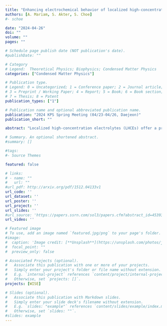 ```yaml
---
title: "Enhancing electrochemical behavior of localized high-concentration electrolytes solvation structures through antisolvent concentration modulation"
authors: [A. Mariam, S. Akter, S. Choe]
#- schoe

date: "2024-04-26"
doi: ""
volume: ""
pages: ""

# Schedule page publish date (NOT publication's date).
#publishDate: ""

# Category
# Legend:  Theoretical Physics; Biophysics; Condensed Matter Physics
categories: ["Condensed Matter Physics"]

# Publication type.
# Legend: 0 = Uncategorized; 1 = Conference paper; 2 = Journal article;
# 3 = Preprint / Working Paper; 4 = Report; 5 = Book; 6 = Book section;
# 7 = Thesis; 8 = Patent
publication_types: ["1"]

# Publication name and optional abbreviated publication name.
publication: "2024 KPS Spring Meeting (04/23-04/26, Daejeon)"
publication_short: ""

abstract: "Localized high-concentration electrolytes (LHCEs) offer a promising avenue for enhancing the versatility of electrolytes owing to their unique physicochemical properties. LHCEs are formed by diluting high-concentration electrolytes (HCEs) with antisolvents, which minimally affect the solvation structure of lithium. This study investigates the impact of 1,1,2,2-tetrafluoroethylene 2,2,3,3-tetrafluoropropyl ether (TTE) in a concentrated electrolyte system comprising bis(fluorosulfonyl)imide (LiFSI) and 1-methyl-1-propylpyrrolidinium (pyr13) on the energetics, and solvation structure of ionic liquid electrolytes (ILs). Employing density functional theory (DFT) calculations and molecular dynamics (MD) simulations, we explore the stability of lithium (Li) in varying concentrations of fluorinated ether-based additives. Our findings reveal the addition of an antisolvent reduces the free-state solvent molecules and enhances the coordination between Li+ and solvent molecules (FSI-), resulting in a significant impact on the Li+ solvation sheath. Additionally, we observe that antisolvent enhances Li-ion mobility and transport properties with minimal contribution to initiating energy barriers. Consequently, the impact of antisolvents on the physical and electrochemical behavior of solvation structures cannot be overlooked. These findings provide valuable insights into understanding the impact of various concentrations of antisolvent on solvation structures and pave a new way to improve battery performance."

# Summary. An optional shortened abstract.
#summary: []

#tags:
#- Source Themes

featured: false

# links:
# - name: ""
#   url: ""
#url_pdf: http://arxiv.org/pdf/1512.04133v1
url_code: ''
url_dataset: ''
url_poster: ''
url_project: ''
url_slides: ''
#url_source: 'https://papers.ssrn.com/sol3/papers.cfm?abstract_id=4539335'
url_video: ''

# Featured image
# To use, add an image named `featured.jpg/png` to your page's folder.
#image:
#  caption: 'Image credit: [**Unsplash**](https://unsplash.com/photos/jdD8gXaTZsc)'
#  focal_point: ""
#  preview_only: false

# Associated Projects (optional).
#   Associate this publication with one or more of your projects.
#   Simply enter your project's folder or file name without extension.
#   E.g. `internal-project` references `content/project/internal-project/index.md`.
#   Otherwise, set `projects: []`.
projects: [WISE]

# Slides (optional).
#   Associate this publication with Markdown slides.
#   Simply enter your slide deck's filename without extension.
#   E.g. `slides: "example"` references `content/slides/example/index.md`.
#   Otherwise, set `slides: ""`.
#slides: example
---
```





